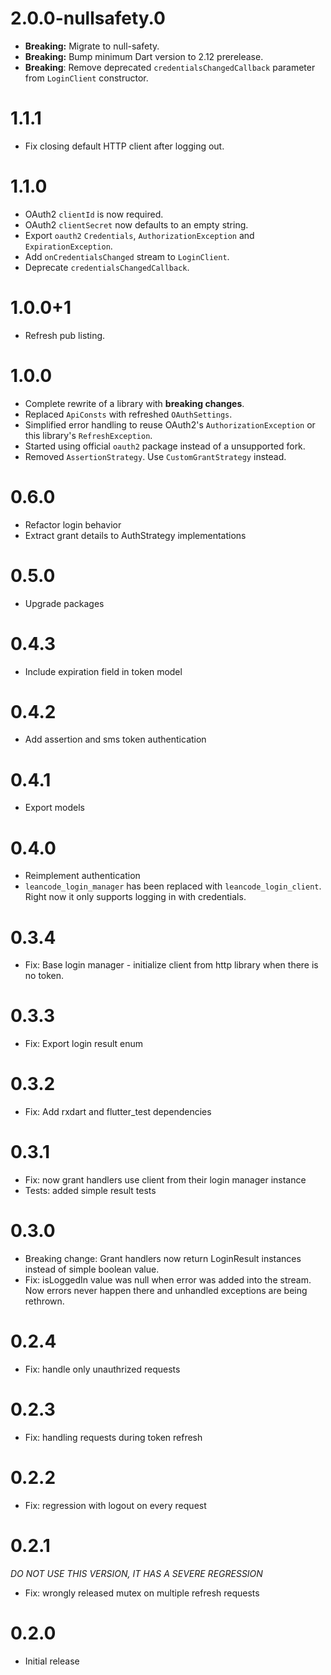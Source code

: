 # 2.0.0-nullsafety.0

- **Breaking:** Migrate to null-safety.
- **Breaking:** Bump minimum Dart version to 2.12 prerelease.
- **Breaking**: Remove deprecated `credentialsChangedCallback` parameter from `LoginClient` constructor.

# 1.1.1

- Fix closing default HTTP client after logging out.

# 1.1.0

- OAuth2 `clientId` is now required.
- OAuth2 `clientSecret` now defaults to an empty string.
- Export `oauth2` `Credentials`, `AuthorizationException` and `ExpirationException`.
- Add `onCredentialsChanged` stream to `LoginClient`.
- Deprecate `credentialsChangedCallback`.

# 1.0.0+1

- Refresh pub listing.

# 1.0.0

- Complete rewrite of a library with **breaking changes**.
- Replaced `ApiConsts` with refreshed `OAuthSettings`.
- Simplified error handling to reuse OAuth2's `AuthorizationException` or this library's `RefreshException`.
- Started using official `oauth2` package instead of a unsupported fork.
- Removed `AssertionStrategy`. Use `CustomGrantStrategy` instead.

# 0.6.0

- Refactor login behavior
- Extract grant details to AuthStrategy implementations

# 0.5.0

- Upgrade packages

# 0.4.3

- Include expiration field in token model

# 0.4.2

- Add assertion and sms token authentication

# 0.4.1

- Export models

# 0.4.0

- Reimplement authentication
- `leancode_login_manager` has been replaced with `leancode_login_client`.
Right now it only supports logging in with credentials.

# 0.3.4

- Fix: Base login manager - initialize client from http library when there is no token.

# 0.3.3

- Fix: Export login result enum

# 0.3.2

- Fix: Add rxdart and flutter_test dependencies

# 0.3.1

- Fix: now grant handlers use client from their login manager instance
- Tests: added simple result tests

# 0.3.0

- Breaking change: Grant handlers now return LoginResult instances instead of simple boolean value.
- Fix: isLoggedIn value was null when error was added into the stream. Now errors never happen there and unhandled exceptions are being rethrown.

# 0.2.4

- Fix: handle only unauthrized requests

# 0.2.3

- Fix: handling requests during token refresh

# 0.2.2

- Fix: regression with logout on every request

# 0.2.1

_DO NOT USE THIS VERSION, IT HAS A SEVERE REGRESSION_

- Fix: wrongly released mutex on multiple refresh requests

# 0.2.0

- Initial release
